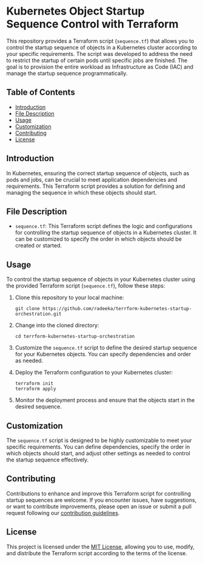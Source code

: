 # Kubernetes Object Startup Sequence Control with Terraform

This repository provides a Terraform script (`sequence.tf`) that allows you to control the startup sequence of objects in a Kubernetes cluster according to your specific requirements. The script was developed to address the need to restrict the startup of certain pods until specific jobs are finished. The goal is to provision the entire workload as Infrastructure as Code (IAC) and manage the startup sequence programmatically.

## Table of Contents

- [Introduction](#introduction)
- [File Description](#file-description)
- [Usage](#usage)
- [Customization](#customization)
- [Contributing](#contributing)
- [License](#license)

## Introduction

In Kubernetes, ensuring the correct startup sequence of objects, such as pods and jobs, can be crucial to meet application dependencies and requirements. This Terraform script provides a solution for defining and managing the sequence in which these objects should start.

## File Description

- `sequence.tf`: This Terraform script defines the logic and configurations for controlling the startup sequence of objects in a Kubernetes cluster. It can be customized to specify the order in which objects should be created or started.

## Usage

To control the startup sequence of objects in your Kubernetes cluster using the provided Terraform script (`sequence.tf`), follow these steps:

1. Clone this repository to your local machine:
   ```shell
   git clone https://github.com/radeeka/terrform-kubernetes-startup-orchestration.git
   ```

2. Change into the cloned directory:
   ```shell
   cd terrform-kubernetes-startup-orchestration
   ```

3. Customize the `sequence.tf` script to define the desired startup sequence for your Kubernetes objects. You can specify dependencies and order as needed.

4. Deploy the Terraform configuration to your Kubernetes cluster:
   ```shell
   terraform init
   terraform apply
   ```

5. Monitor the deployment process and ensure that the objects start in the desired sequence.

## Customization

The `sequence.tf` script is designed to be highly customizable to meet your specific requirements. You can define dependencies, specify the order in which objects should start, and adjust other settings as needed to control the startup sequence effectively.

## Contributing

Contributions to enhance and improve this Terraform script for controlling startup sequences are welcome. If you encounter issues, have suggestions, or want to contribute improvements, please open an issue or submit a pull request following our [contribution guidelines](CONTRIBUTING.md).

## License

This project is licensed under the [MIT License](LICENSE), allowing you to use, modify, and distribute the Terraform script according to the terms of the license.

